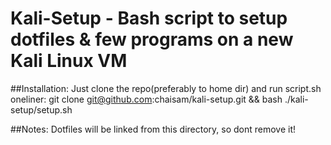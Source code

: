 # Kali-Setup - Bash script to setup dotfiles & few programs on a new Kali Linux VM
##Installation:
Just clone the repo(preferably to home dir) and run script.sh
oneliner:
git clone git@github.com:chaisam/kali-setup.git && bash ./kali-setup/setup.sh


##Notes:
Dotfiles will be linked from this directory, so dont remove it!

